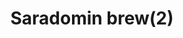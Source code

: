 ---
layout: item
title: Saradomin brew(2)
item-id: 6689
datatable: true
id: 6689
name: "Saradomin brew(2)"
members: true
lowalch: 60
highalch: 90
examine: "2 doses of Saradomin brew."
monsters:
  - id: 7144
    name: "Demonic gorilla"
    members: true
    combat_level: 275
    wiki_url: "https://oldschool.runescape.wiki/w/Demonic_gorilla"
    drops:
      - quantity: "1"
        rarity: 0.05
        drop_requirements: null
---